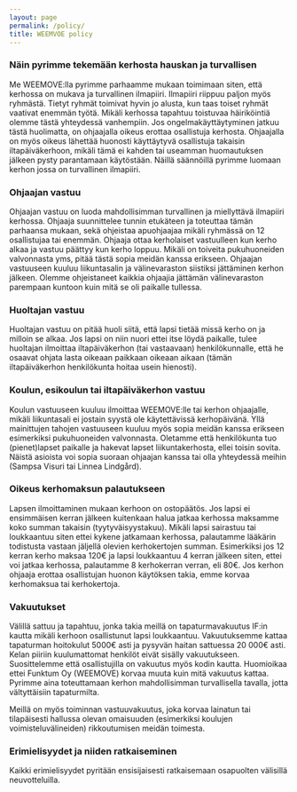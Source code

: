 ```yaml
---
layout: page
permalink: /policy/
title: WEEMVOE policy
---
```


### Näin pyrimme tekemään kerhosta hauskan ja turvallisen 

Me WEEMOVE:lla pyrimme parhaamme mukaan toimimaan siten, että kerhossa on mukava ja turvallinen ilmapiiri. 
Ilmapiiri riippuu paljon myös ryhmästä. Tietyt ryhmät toimivat hyvin jo alusta, kun taas toiset ryhmät vaativat enemmän työtä.
Mikäli kerhossa tapahtuu toistuvaa häiriköintiä olemme tästä yhteydessä vanhempiin. Jos ongelmakäyttäytyminen jatkuu tästä 
huolimatta, on ohjaajalla oikeus erottaa osallistuja kerhosta. Ohjaajalla on myös oikeus lähettää huonosti käyttäytyvä 
osallistuja takaisin iltapäiväkerhoon, mikäli tämä ei kahden tai useamman huomautuksen jälkeen pysty parantamaan käytöstään.
Näillä säännöillä pyrimme luomaan kerhon jossa on turvallinen ilmapiiri.

### Ohjaajan vastuu

Ohjaajan vastuu on luoda mahdollisimman turvallinen ja miellyttävä ilmapiiri kerhossa. 
Ohjaaja suunnittelee tunnin etukäteen ja toteuttaa tämän parhaansa mukaan, sekä ohjeistaa apuohjaajaa mikäli ryhmässä 
on 12 osallistujaa tai enemmän. Ohjaaja ottaa kerholaiset vastuulleen kun kerho alkaa ja vastuu päättyy kun kerho loppuu. 
Mikäli on toiveita pukuhuoneiden valvonnasta yms, pitää tästä sopia meidän kanssa erikseen. Ohjaajan vastuuseen kuuluu 
liikuntasalin ja välinevaraston siistiksi jättäminen kerhon jälkeen. Olemme ohjeistaneet kaikkia ohjaajia jättämän 
välinevaraston parempaan kuntoon kuin mitä se oli paikalle tullessa. 

### Huoltajan vastuu 

Huoltajan vastuu on pitää huoli siitä, että lapsi tietää missä kerho on ja milloin se alkaa. Jos lapsi on niin nuori ettei 
itse löydä paikalle, tulee huoltajan ilmoittaa iltapäiväkerhon (tai vastaavaan) henkilökunnalle, että he osaavat ohjata lasta 
oikeaan paikkaan oikeaan aikaan (tämän iltapäiväkerhon henkilökunta hoitaa usein hienosti). 

### Koulun, esikoulun tai iltapäiväkerhon vastuu 

Koulun vastuuseen kuuluu ilmoittaa WEEMOVE:lle tai kerhon ohjaajalle, mikäli liikuntasali ei jostain syystä ole 
käytettävissä kerhopäivänä. Yllä mainittujen tahojen vastuuseen kuuluu myös sopia meidän kanssa erikseen esimerkiksi 
pukuhuoneiden valvonnasta. Oletamme että henkilökunta tuo (pienet)lapset paikalle ja hakevat lapset liikuntakerhosta, 
ellei toisin sovita. Näistä asioista voi sopia suoraan ohjaajan kanssa tai olla yhteydessä meihin 
(Sampsa Visuri tai Linnea Lindgård). 

### Oikeus kerhomaksun palautukseen 

Lapsen ilmoittaminen mukaan kerhoon on ostopäätös. Jos lapsi ei ensimmäisen kerran jälkeen kuitenkaan halua jatkaa 
kerhossa maksamme koko summan takaisin (tyytyväisyystakuu). Mikäli lapsi sairastuu tai loukkaantuu siten ettei kykene 
jatkamaan kerhossa, palautamme lääkärin todistusta vastaan jäljellä olevien kerhokertojen summan. Esimerkiksi jos 12 kerran 
kerho maksaa 120€ ja lapsi loukkaantuu 4 kerran jälkeen siten, ettei voi jatkaa kerhossa, palautamme 8 kerhokerran verran, 
eli 80€. Jos kerhon ohjaaja erottaa osallistujan huonon käytöksen takia, emme korvaa kerhomaksua tai kerhokertoja. 

### Vakuutukset 

Välillä sattuu ja tapahtuu, jonka takia meillä on tapaturmavakuutus IF:in kautta mikäli kerhoon osallistunut 
lapsi loukkaantuu. Vakuutuksemme kattaa tapaturman hoitokulut 5000€ asti ja pysyvän haitan sattuessa 20 000€ asti. 
Kelan piiriin kuulumattomat henkilöt eivät sisälly vakuutukseen. Suosittelemme että osallistujilla on vakuutus myös 
kodin kautta. Huomioikaa ettei Funktum Oy (WEEMOVE) korvaa muuta kuin mitä vakuutus kattaa. Pyrimme aina toteuttamaan 
kerhon mahdollisimman turvallisella tavalla, jotta vältyttäisiin tapaturmilta. 

Meillä on myös toiminnan vastuuvakuutus, joka korvaa lainatun tai tilapäisesti hallussa olevan omaisuuden 
(esimerkiksi koulujen voimisteluvälineiden) rikkoutumisen meidän toimesta.

### Erimielisyydet ja niiden ratkaiseminen

Kaikki erimielisyydet pyritään ensisijaisesti ratkaisemaan osapuolten välisillä neuvotteluilla. 
